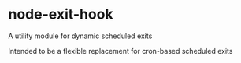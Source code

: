 # node-exit-hook
A utility module for dynamic scheduled exits

Intended to be a flexible replacement for cron-based scheduled exits
